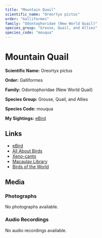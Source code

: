 ```yaml
---
title: "Mountain Quail"
scientific_name: "Oreortyx pictus"
order: "Galliformes"
family: "Odontophoridae (New World Quail)"
species_group: "Grouse, Quail, and Allies"
species_code: "mouqua"
---
```


# Mountain Quail

**Scientific Name:** Oreortyx pictus

**Order:** Galliformes

**Family:** Odontophoridae (New World Quail)

**Species Group:** Grouse, Quail, and Allies

**Species Code:** mouqua

**My Sightings:** [eBird](https://ebird.org/lifelist?r=world&time=life&spp=mouqua)

## Links
* [eBird](https://ebird.org/species/mouqua) 
* [All About Birds](https://www.allaboutbirds.org/guide/mouqua) 
* [Xeno-canto](https://www.xeno-canto.org/species/oreortyx-pictus) 
* [Macaulay Library](https://search.macaulaylibrary.org/catalog?taxonCode=mouqua&sort=rating_rank_desc)
* [Birds of the World](https://birdsoftheworld.org/bow/species/mouqua)

## Media
### Photographs
No photographs available.

### Audio Recordings
No audio recordings available.
